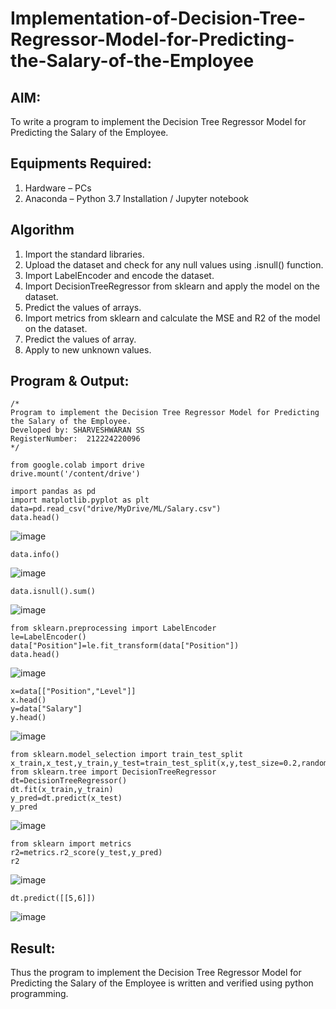# Implementation-of-Decision-Tree-Regressor-Model-for-Predicting-the-Salary-of-the-Employee

## AIM:
To write a program to implement the Decision Tree Regressor Model for Predicting the Salary of the Employee.

## Equipments Required:
1. Hardware – PCs
2. Anaconda – Python 3.7 Installation / Jupyter notebook

## Algorithm

1. Import the standard libraries.
2. Upload the dataset and check for any null values using .isnull() function.
3. Import LabelEncoder and encode the dataset.
4. Import DecisionTreeRegressor from sklearn and apply the model on the dataset.
5. Predict the values of arrays.
6. Import metrics from sklearn and calculate the MSE and R2 of the model on the dataset.
7. Predict the values of array.
8. Apply to new unknown values.

## Program & Output:
```
/*
Program to implement the Decision Tree Regressor Model for Predicting the Salary of the Employee.
Developed by: SHARVESHWARAN SS
RegisterNumber:  212224220096
*/
```
```
from google.colab import drive
drive.mount('/content/drive')

import pandas as pd
import matplotlib.pyplot as plt
data=pd.read_csv("drive/MyDrive/ML/Salary.csv")
data.head()
```
![image](https://github.com/user-attachments/assets/399c2015-46f5-493f-be3a-7536b112d137)
```
data.info()
```
![image](https://github.com/user-attachments/assets/098388e0-9a12-4520-ab3d-7c90ea67b275)
```
data.isnull().sum()
```
![image](https://github.com/user-attachments/assets/a3372068-9d05-4704-9f7b-c9693e4da3a7)
```
from sklearn.preprocessing import LabelEncoder
le=LabelEncoder()
data["Position"]=le.fit_transform(data["Position"])
data.head()
```
![image](https://github.com/user-attachments/assets/b6d27983-3eec-4a31-8ba1-b171c6d83737)
```
x=data[["Position","Level"]]
x.head()
y=data["Salary"]
y.head()
```
![image](https://github.com/user-attachments/assets/60038868-9f58-47e0-9b4c-e03c71f5a00c)
```
from sklearn.model_selection import train_test_split
x_train,x_test,y_train,y_test=train_test_split(x,y,test_size=0.2,random_state=2)
from sklearn.tree import DecisionTreeRegressor
dt=DecisionTreeRegressor()
dt.fit(x_train,y_train)
y_pred=dt.predict(x_test)
y_pred
```
![image](https://github.com/user-attachments/assets/6173abfe-8ca4-4396-bf70-0f5c59876f6e)
```
from sklearn import metrics
r2=metrics.r2_score(y_test,y_pred)
r2
```
![image](https://github.com/user-attachments/assets/922cc946-5ae8-460d-82c5-79e58a6b42dc)
```
dt.predict([[5,6]])
```
![image](https://github.com/user-attachments/assets/fba1fdb3-2813-42fe-8f29-d70e1680ae82)

## Result:
Thus the program to implement the Decision Tree Regressor Model for Predicting the Salary of the Employee is written and verified using python programming.
